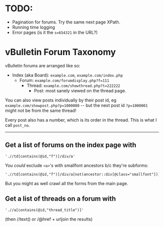 # TODO:
* Pagination for forums. Try the same next page XPath.
* Running time logging
* Error pages (is it the `s=654321` in the URL?)

# vBulletin Forum Taxonomy
vBulletin forums are arranged like so:

* Index (aka Board): `example.com`, `example.com/index.php`
  * Forum: `example.com/forumdisplay.php?f=111`
    * Thread: `example.com/showthread.php?t=222222`  
      * Post: most sanely viewed on the thread page.

You can also view posts individually by their post id, eg `example.com/showpost.php?p=1000000` -- but the next post id `?p=1000001` might not be from the same thread!

Every post also has a number, which is its order in the thread. This is what I call `post_no`.

***

## Get a list of forums on the index page with

    './/td[contains(@id,"f")]/div/a'

You *could* exclude `<a>`'s with smallfont ancestors b/c they're subforms:

    './/td[contains(@id,"f")]/div/a[not(ancestor::div[@class="smallfont"])]'

But you might as well crawl all the forms from the main page.

## Get a list of threads on a forum with

    './/a[contains(@id,"thread_title")]'

(then //text() or /@href + urljoin the results)
